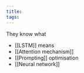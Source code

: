 ```yaml
---
title: 
tags:
---
```

They know what
- [[LSTM]] means
- [[Attention mechanism]]
- [[Prompting]] optimisation
- [[Neural network]]

